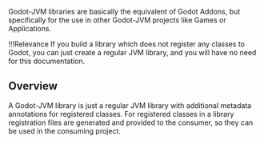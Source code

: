 Godot-JVM libraries are basically the equivalent of Godot Addons,
but specifically for the use in other Godot-JVM projects like Games or Applications.

!!!Relevance
    If you build a library which does not register any classes to Godot, you can just create a regular JVM library, and you will have no need for this documentation.

## Overview

A Godot-JVM library is just a regular JVM library with additional metadata annotations for registered classes.
For registered classes in a library registration files are generated and provided to the consumer, so they can be used in the consuming project.